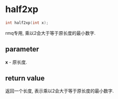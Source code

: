 # half2xp

```c++
int half2xp(int x);
```

rmq专用, 乘以2会大于等于原长度的最小数字.

## parameter

**x** - 原长度.

## return value

返回一个长度, 表示乘以2会大于等于原长度的最小数字.